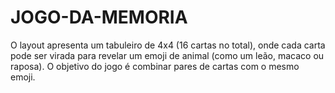 # JOGO-DA-MEMORIA
O layout apresenta um tabuleiro de 4x4 (16 cartas no total), onde cada carta pode ser virada para revelar um emoji de animal (como um leão, macaco ou raposa). O objetivo do jogo é combinar pares de cartas com o mesmo emoji.

